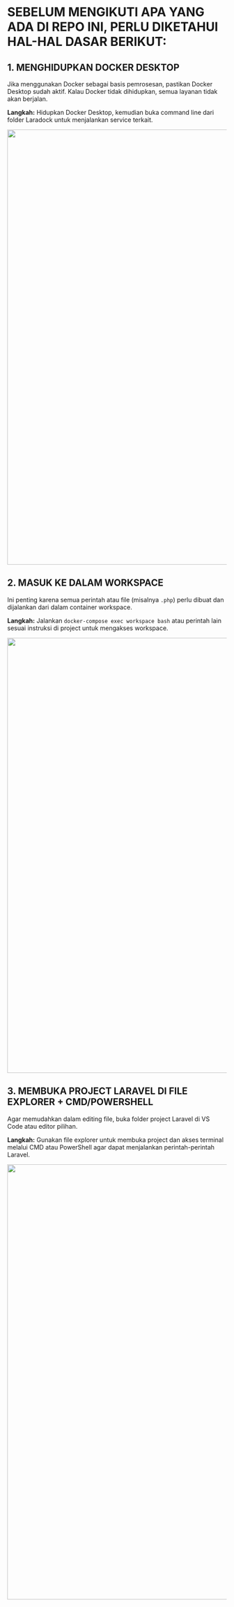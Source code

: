 # SEBELUM MENGIKUTI APA YANG ADA DI REPO INI, PERLU DIKETAHUI HAL-HAL DASAR BERIKUT:
## 1. MENGHIDUPKAN DOCKER DESKTOP
Jika menggunakan Docker sebagai basis pemrosesan, pastikan Docker Desktop sudah aktif. Kalau Docker tidak dihidupkan, semua layanan tidak akan berjalan.

**Langkah:** Hidupkan Docker Desktop, kemudian buka command line dari folder Laradock untuk menjalankan service terkait.
<div align="center">
    <img src="asset/OPEN_LARADOCK.gif" width="1000px"/>
</div>

## 2. MASUK KE DALAM WORKSPACE
Ini penting karena semua perintah atau file (misalnya `.php`) perlu dibuat dan dijalankan dari dalam container workspace.

**Langkah:** Jalankan `docker-compose exec workspace bash` atau perintah lain sesuai instruksi di project untuk mengakses workspace.
<div align="center">
    <img src="asset/IN_WORKSPACE.gif" width="1000px"/>
</div>

## 3. MEMBUKA PROJECT LARAVEL DI FILE EXPLORER + CMD/POWERSHELL
Agar memudahkan dalam editing file, buka folder project Laravel di VS Code atau editor pilihan. 

**Langkah:** Gunakan file explorer untuk membuka project dan akses terminal melalui CMD atau PowerShell agar dapat menjalankan perintah-perintah Laravel.
<div align="center">
    <img src="asset/OPEN_VSCode_CMD.gif" width="1000px"/>
</div>
